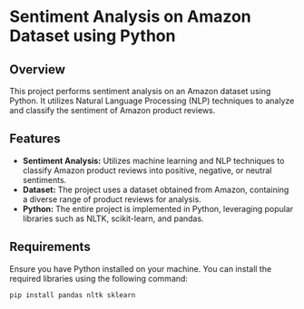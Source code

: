 # Sentiment Analysis on Amazon Dataset using Python

## Overview

This project performs sentiment analysis on an Amazon dataset using Python. It utilizes Natural Language Processing (NLP) techniques to analyze and classify the sentiment of Amazon product reviews.

## Features

- **Sentiment Analysis:** Utilizes machine learning and NLP techniques to classify Amazon product reviews into positive, negative, or neutral sentiments.
- **Dataset:** The project uses a dataset obtained from Amazon, containing a diverse range of product reviews for analysis.
- **Python:** The entire project is implemented in Python, leveraging popular libraries such as NLTK, scikit-learn, and pandas.

## Requirements

Ensure you have Python installed on your machine. You can install the required libraries using the following command:

```bash
pip install pandas nltk sklearn
